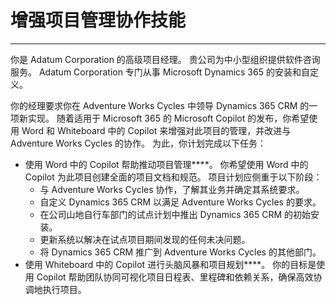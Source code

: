# 增强项目管理协作技能
---
你是 Adatum Corporation 的高级项目经理。 贵公司为中小型组织提供软件咨询服务。 Adatum Corporation 专门从事 Microsoft Dynamics 365 的安装和自定义。

你的经理要求你在 Adventure Works Cycles 中领导 Dynamics 365 CRM 的一项新实现。 随着适用于 Microsoft 365 的 Microsoft Copilot 的发布，你希望使用 Word 和 Whiteboard 中的 Copilot 来增强对此项目的管理，并改进与 Adventure Works Cycles 的协作。 为此，你计划完成以下任务：

 -  使用 Word 中的 Copilot 帮助推动项目管理****。 你希望使用 Word 中的 Copilot 为此项目创建全面的项目文档和规范。 项目计划应侧重于以下阶段：
     -  与 Adventure Works Cycles 协作，了解其业务并确定其系统要求。
     -  自定义 Dynamics 365 CRM 以满足 Adventure Works Cycles 的要求。
     -  在公司山地自行车部门的试点计划中推出 Dynamics 365 CRM 的初始安装。
     -  更新系统以解决在试点项目期间发现的任何未决问题。
     -  将 Dynamics 365 CRM 推广到 Adventure Works Cycles 的其他部门。
 -  使用 Whiteboard 中的 Copilot 进行头脑风暴和项目规划****。 你的目标是使用 Copilot 帮助团队协同可视化项目日程表、里程碑和依赖关系，确保高效协调地执行项目。
